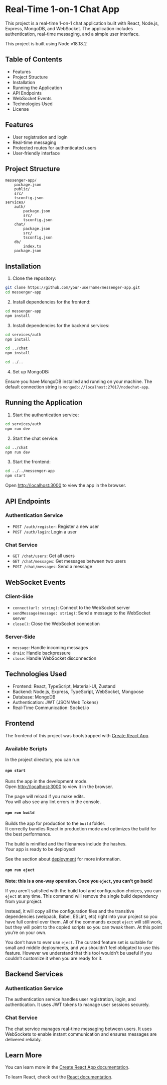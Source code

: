 # Real-Time 1-on-1 Chat App

This project is a real-time 1-on-1 chat application built with React, Node.js, Express, MongoDB, and WebSocket. The application includes authentication, real-time messaging, and a simple user interface.

This project is built using Node v18.18.2

## Table of Contents

- Features
- Project Structure
- Installation
- Running the Application
- API Endpoints
- WebSocket Events
- Technologies Used
- License

## Features

- User registration and login
- Real-time messaging
- Protected routes for authenticated users
- User-friendly interface

## Project Structure

```
messenger-app/
    package.json
    public/
    src/
    tsconfig.json
services/
    auth/
        package.json
        src/
        tsconfig.json
    chat/
        package.json
        src/
        tsconfig.json
    db/
        index.ts
    package.json
```

## Installation

1. Clone the repository:

```sh
git clone https://github.com/your-username/messenger-app.git
cd messenger-app
```

2. Install dependencies for the frontend:

```sh
cd messenger-app
npm install
```

3. Install dependencies for the backend services:

```sh
cd services/auth
npm install

cd ../chat
npm install

cd ../..
```

4. Set up MongoDB:

Ensure you have MongoDB installed and running on your machine. The default connection string is `mongodb://localhost:27017/nodechat-app`.

## Running the Application

1. Start the authentication service:

```sh
cd services/auth
npm run dev
```

2. Start the chat service:

```sh
cd ../chat
npm run dev
```

3. Start the frontend:

```sh
cd ../../messenger-app
npm start
```

Open [http://localhost:3000](http://localhost:3000) to view the app in the browser.

## API Endpoints

### Authentication Service

- `POST /auth/register`: Register a new user
- `POST /auth/login`: Login a user

### Chat Service

- `GET /chat/users`: Get all users
- `GET /chat/messages`: Get messages between two users
- `POST /chat/messages`: Send a message

## WebSocket Events

### Client-Side

- `connect(url: string)`: Connect to the WebSocket server
- `sendMessage(message: string)`: Send a message to the WebSocket server
- `close()`: Close the WebSocket connection

### Server-Side

- `message`: Handle incoming messages
- `drain`: Handle backpressure
- `close`: Handle WebSocket disconnection

## Technologies Used

- Frontend: React, TypeScript, Material-UI, Zustand
- Backend: Node.js, Express, TypeScript, WebSocket, Mongoose
- Database: MongoDB
- Authentication: JWT (JSON Web Tokens)
- Real-Time Communication: Socket.io

## Frontend

The frontend of this project was bootstrapped with [Create React App](https://github.com/facebook/create-react-app).

### Available Scripts

In the project directory, you can run:

#### `npm start`

Runs the app in the development mode.\
Open [http://localhost:3000](http://localhost:3000) to view it in the browser.

The page will reload if you make edits.\
You will also see any lint errors in the console.

#### `npm run build`

Builds the app for production to the `build` folder.\
It correctly bundles React in production mode and optimizes the build for the best performance.

The build is minified and the filenames include the hashes.\
Your app is ready to be deployed!

See the section about [deployment](https://facebook.github.io/create-react-app/docs/deployment) for more information.

#### `npm run eject`

**Note: this is a one-way operation. Once you `eject`, you can’t go back!**

If you aren’t satisfied with the build tool and configuration choices, you can `eject` at any time. This command will remove the single build dependency from your project.

Instead, it will copy all the configuration files and the transitive dependencies (webpack, Babel, ESLint, etc) right into your project so you have full control over them. All of the commands except `eject` will still work, but they will point to the copied scripts so you can tweak them. At this point you’re on your own.

You don’t have to ever use `eject`. The curated feature set is suitable for small and middle deployments, and you shouldn’t feel obligated to use this feature. However we understand that this tool wouldn’t be useful if you couldn’t customize it when you are ready for it.

## Backend Services

### Authentication Service

The authentication service handles user registration, login, and authentication. It uses JWT tokens to manage user sessions securely.

### Chat Service

The chat service manages real-time messaging between users. It uses WebSockets to enable instant communication and ensures messages are delivered reliably.

## Learn More

You can learn more in the [Create React App documentation](https://facebook.github.io/create-react-app/docs/getting-started).

To learn React, check out the [React documentation](https://reactjs.org/).
